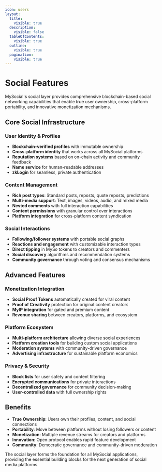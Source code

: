 ```yaml
---
icon: users
layout:
  title:
    visible: true
  description:
    visible: false
  tableOfContents:
    visible: true
  outline:
    visible: true
  pagination:
    visible: true
---
```


# Social Features

MySocial's social layer provides comprehensive blockchain-based social networking capabilities that enable true user ownership, cross-platform portability, and innovative monetization mechanisms.

## Core Social Infrastructure

### User Identity & Profiles
- **Blockchain-verified profiles** with immutable ownership
- **Cross-platform identity** that works across all MySocial platforms
- **Reputation systems** based on on-chain activity and community feedback
- **Name service** for human-readable addresses
- **zkLogin** for seamless, private authentication

### Content Management
- **Rich post types**: Standard posts, reposts, quote reposts, predictions
- **Multi-media support**: Text, images, videos, audio, and mixed media
- **Nested comments** with full interaction capabilities
- **Content permissions** with granular control over interactions
- **Platform integration** for cross-platform content syndication

### Social Interactions
- **Following/follower systems** with portable social graphs
- **Reactions and engagement** with customizable interaction types
- **Direct tipping** in MySo tokens to creators and commenters
- **Social discovery** algorithms and recommendation systems
- **Community governance** through voting and consensus mechanisms

## Advanced Features

### Monetization Integration
- **Social Proof Tokens** automatically created for viral content
- **Proof of Creativity** protection for original content creators
- **MyIP integration** for gated and premium content
- **Revenue sharing** between creators, platforms, and ecosystem

### Platform Ecosystem
- **Multi-platform architecture** allowing diverse social experiences
- **Platform creation tools** for building custom social applications
- **Moderation systems** with community-driven governance
- **Advertising infrastructure** for sustainable platform economics

### Privacy & Security
- **Block lists** for user safety and content filtering
- **Encrypted communications** for private interactions
- **Decentralized governance** for community decision-making
- **User-controlled data** with full ownership rights

## Benefits

- **True Ownership**: Users own their profiles, content, and social connections
- **Portability**: Move between platforms without losing followers or content
- **Monetization**: Multiple revenue streams for creators and platforms
- **Innovation**: Open protocol enables rapid feature development
- **Community**: Democratic governance and community-driven moderation

The social layer forms the foundation for all MySocial applications, providing the essential building blocks for the next generation of social media platforms.

